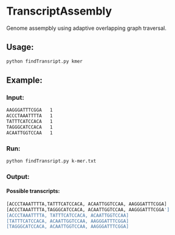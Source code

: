 # TranscriptAssembly
Genome assempbly using adaptive overlapping graph traversal.

## Usage: 
```bash
python findTransript.py kmer
```
## Example:

### Input:
```bash
AAGGGATTTCGGA	1
ACCCTAAATTTTA	1
TATTTCATCCACA	1
TAGGGCATCCACA	1
ACAATTGGTCCAA	1
```
### Run:
```bash
python findTransript.py k-mer.txt
```

### Output:
#### Possible transcripts:
 ```bash
[ACCCTAAATTTTA,TATTTCATCCACA, ACAATTGGTCCAA, AAGGGATTTCGGA]
[ACCCTAAATTTTA,TAGGGCATCCACA, ACAATTGGTCCAA, AAGGGATTTCGGA']
[ACCCTAAATTTTA, TATTTCATCCACA, ACAATTGGTCCAA] 
[TATTTCATCCACA, ACAATTGGTCCAA, AAGGGATTTCGGA]
[TAGGGCATCCACA, ACAATTGGTCCAA, AAGGGATTTCGGA]
```
